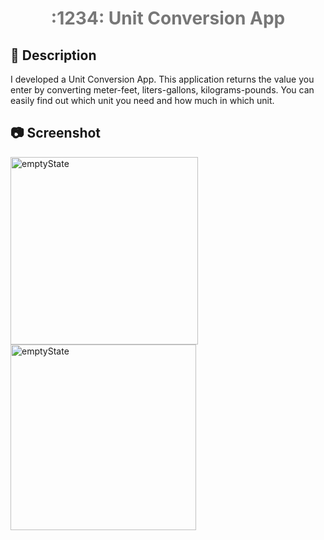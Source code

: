 <h1 align="center" style="color:#777;"> :1234: Unit Conversion App</h1>


## :memo: Description

I developed a Unit Conversion App. This application returns the value you enter by converting meter-feet, liters-gallons, kilograms-pounds. You can easily find out which unit you need and how much in which unit.


## :camera: Screenshot

<p float="left">
<img src="https://user-images.githubusercontent.com/102172877/210053785-ee396d8b-1bf1-4a9a-b979-acd45ed064cc.png" alt="emptyState" width="300">
<img src="https://user-images.githubusercontent.com/102172877/210054066-8df813ee-c186-4540-8c12-b6c2d09d4cc3.png" alt="emptyState" width="297">
</p>
